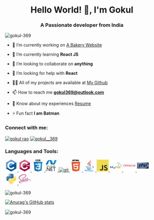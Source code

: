 <h1 align="center">Hello World! 👋, I'm Gokul</h1>
<h3 align="center">A Passionate developer from India</h3>

<p align="left"> <img src="https://komarev.com/ghpvc/?username=gokul-369&label=Profile%20views&color=0e75b6&style=flat" alt="gokul-369" /> </p>

- 🔭 I’m currently working on [A Bakery Website](https://github.com/gokul-369/Baker-s-cafe)

- 🌱 I’m currently learning **React JS**

- 👯 I’m looking to collaborate on **anything**

- 🤝 I’m looking for help with **React** 

- 👨‍💻 All of my projects are available at [ My Github](https://github.com/gokul-369)

- 📫 How to reach me **gokul369@outlook.com**

- 📄 Know about my experiences [Resume](https://drive.google.com/file/d/1T30MLBK0KwiudonpR-FOcqJbIafcFBAO/view?usp=sharing)

- ⚡ Fun fact **I am Batman**

<h3 align="left">Connect with me:</h3>
<p align="left">
<a href="https://linkedin.com/in/gokul rao" target="blank"><img align="center" src="https://cdn.jsdelivr.net/npm/simple-icons@3.0.1/icons/linkedin.svg" alt="gokul rao" height="30" width="40" /></a>
<a href="https://instagram.com/gokul__369" target="blank"><img align="center" src="https://cdn.jsdelivr.net/npm/simple-icons@3.0.1/icons/instagram.svg" alt="gokul__369" height="30" width="40" /></a>
</p>

<h3 align="left">Languages and Tools:</h3>
<p align="left"> <a href="https://www.cprogramming.com/" target="_blank"> <img src="https://raw.githubusercontent.com/devicons/devicon/master/icons/c/c-original.svg" alt="c" width="40" height="40"/> </a> <a href="https://www.w3schools.com/cpp/" target="_blank"> <img src="https://raw.githubusercontent.com/devicons/devicon/master/icons/cplusplus/cplusplus-original.svg" alt="cplusplus" width="40" height="40"/> </a> <a href="https://www.w3schools.com/css/" target="_blank"> <img src="https://raw.githubusercontent.com/devicons/devicon/master/icons/css3/css3-original-wordmark.svg" alt="css3" width="40" height="40"/> </a> <a href="https://dotnet.microsoft.com/" target="_blank"> <img src="https://raw.githubusercontent.com/devicons/devicon/master/icons/dot-net/dot-net-original-wordmark.svg" alt="dotnet" width="40" height="40"/> </a> <a href="https://git-scm.com/" target="_blank"> <img src="https://www.vectorlogo.zone/logos/git-scm/git-scm-icon.svg" alt="git" width="40" height="40"/> </a> <a href="https://www.w3.org/html/" target="_blank"> <img src="https://raw.githubusercontent.com/devicons/devicon/master/icons/html5/html5-original-wordmark.svg" alt="html5" width="40" height="40"/> </a> <a href="https://www.java.com" target="_blank"> <img src="https://raw.githubusercontent.com/devicons/devicon/master/icons/java/java-original.svg" alt="java" width="40" height="40"/> </a> <a href="https://developer.mozilla.org/en-US/docs/Web/JavaScript" target="_blank"> <img src="https://raw.githubusercontent.com/devicons/devicon/master/icons/javascript/javascript-original.svg" alt="javascript" width="40" height="40"/> </a> <a href="https://www.mysql.com/" target="_blank"> <img src="https://raw.githubusercontent.com/devicons/devicon/master/icons/mysql/mysql-original-wordmark.svg" alt="mysql" width="40" height="40"/> </a> <a href="https://www.oracle.com/" target="_blank"> <img src="https://raw.githubusercontent.com/devicons/devicon/master/icons/oracle/oracle-original.svg" alt="oracle" width="40" height="40"/> </a> <a href="https://www.php.net" target="_blank"> <img src="https://raw.githubusercontent.com/devicons/devicon/master/icons/php/php-original.svg" alt="php" width="40" height="40"/> </a> <a href="https://www.python.org" target="_blank"> <img src="https://raw.githubusercontent.com/devicons/devicon/master/icons/python/python-original.svg" alt="python" width="40" height="40"/> </a> <a href="https://sass-lang.com" target="_blank"> <img src="https://raw.githubusercontent.com/devicons/devicon/master/icons/sass/sass-original.svg" alt="sass" width="40" height="40"/> </a> </p>


<p><img align="center" src="https://github-readme-stats.vercel.app/api/top-langs?username=gokul-369&show_icons=true&locale=en&layout=compact" alt="gokul-369" /></p>
 
 [![Anurag's GitHub stats](https://github-readme-stats.vercel.app/api?username=gokul-369&show_icons=true&theme=tokyonight)](https://github.com/anuraghazra/github-readme-stats)
 <p><img align="center" src="https://github-readme-streak-stats.herokuapp.com/?user=gokul-369&" alt="gokul-369" /></p>

